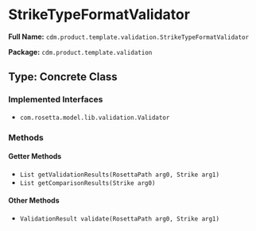 # StrikeTypeFormatValidator

**Full Name:** `cdm.product.template.validation.StrikeTypeFormatValidator`

**Package:** `cdm.product.template.validation`

## Type: Concrete Class

### Implemented Interfaces

- `com.rosetta.model.lib.validation.Validator`

### Methods

#### Getter Methods

- `List getValidationResults(RosettaPath arg0, Strike arg1)`
- `List getComparisonResults(Strike arg0)`

#### Other Methods

- `ValidationResult validate(RosettaPath arg0, Strike arg1)`


